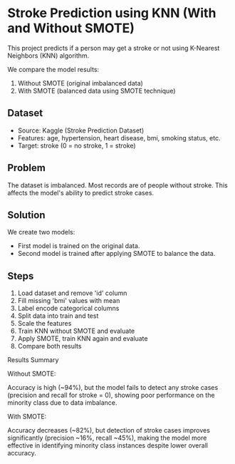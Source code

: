 #  Stroke Prediction using KNN (With and Without SMOTE)

This project predicts if a person may get a stroke or not using K-Nearest Neighbors (KNN) algorithm.

We compare the model results:
1. Without SMOTE (original imbalanced data)
2. With SMOTE (balanced data using SMOTE technique)

## Dataset

- Source: Kaggle (Stroke Prediction Dataset)
- Features: age, hypertension, heart disease, bmi, smoking status, etc.
- Target: stroke (0 = no stroke, 1 = stroke)

## Problem

The dataset is imbalanced. Most records are of people without stroke. This affects the model's ability to predict stroke cases.

## Solution

We create two models:
- First model is trained on the original data.
- Second model is trained after applying SMOTE to balance the data.

## Steps

1. Load dataset and remove 'id' column
2. Fill missing 'bmi' values with mean
3. Label encode categorical columns
4. Split data into train and test
5. Scale the features
6. Train KNN without SMOTE and evaluate
7. Apply SMOTE, train KNN again and evaluate
8. Compare both results

Results Summary


Without SMOTE:

Accuracy is high (~94%), but the model fails to detect any stroke cases (precision and recall for stroke = 0), showing poor performance on the minority class due to data imbalance.

With SMOTE:

Accuracy decreases (~82%), but detection of stroke cases improves significantly (precision ~16%, recall ~45%), making the model more effective in identifying minority class instances despite lower overall accuracy.

